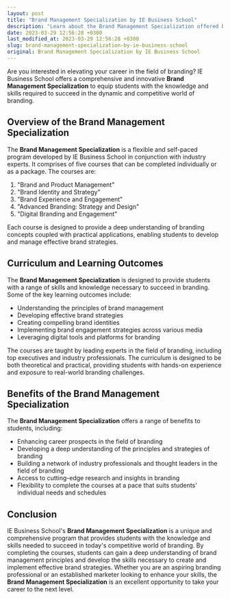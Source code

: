 ```yaml
---
layout: post
title: "Brand Management Specialization by IE Business School"
description: "Learn about the Brand Management Specialization offered by IE Business School and how it can enhance your career prospects in the field of branding."
date: 2023-03-29 12:56:28 +0300
last_modified_at: 2023-03-29 12:56:28 +0300
slug: brand-management-specialization-by-ie-business-school
original: Brand Management Specialization by IE Business School
---
```


Are you interested in elevating your career in the field of branding? IE Business School offers a comprehensive and innovative **Brand Management Specialization** to equip students with the knowledge and skills required to succeed in the dynamic and competitive world of branding.

## Overview of the Brand Management Specialization

The **Brand Management Specialization** is a flexible and self-paced program developed by IE Business School in conjunction with industry experts. It comprises of five courses that can be completed individually or as a package. The courses are:

1. "Brand and Product Management"
2. "Brand Identity and Strategy"
3. "Brand Experience and Engagement"
4. "Advanced Branding: Strategy and Design"
5. "Digital Branding and Engagement"

Each course is designed to provide a deep understanding of branding concepts coupled with practical applications, enabling students to develop and manage effective brand strategies.

## Curriculum and Learning Outcomes

The **Brand Management Specialization** is designed to provide students with a range of skills and knowledge necessary to succeed in branding. Some of the key learning outcomes include:

- Understanding the principles of brand management
- Developing effective brand strategies
- Creating compelling brand identities
- Implementing brand engagement strategies across various media
- Leveraging digital tools and platforms for branding

The courses are taught by leading experts in the field of branding, including top executives and industry professionals. The curriculum is designed to be both theoretical and practical, providing students with hands-on experience and exposure to real-world branding challenges.

## Benefits of the Brand Management Specialization

The **Brand Management Specialization** offers a range of benefits to students, including:

- Enhancing career prospects in the field of branding
- Developing a deep understanding of the principles and strategies of branding
- Building a network of industry professionals and thought leaders in the field of branding
- Access to cutting-edge research and insights in branding
- Flexibility to complete the courses at a pace that suits students' individual needs and schedules

## Conclusion

IE Business School's **Brand Management Specialization** is a unique and comprehensive program that provides students with the knowledge and skills needed to succeed in today's competitive world of branding. By completing the courses, students can gain a deep understanding of brand management principles and develop the skills necessary to create and implement effective brand strategies. Whether you are an aspiring branding professional or an established marketer looking to enhance your skills, the **Brand Management Specialization** is an excellent opportunity to take your career to the next level.